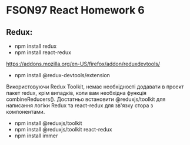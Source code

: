 # FSON97 React Homework 6

## Redux:

- npm install redux
- npm install react-redux

https://addons.mozilla.org/en-US/firefox/addon/reduxdevtools/

- npm install @redux-devtools/extension

Використовуючи Redux Toolkit, немає необхідності додавати в проект пакет redux, крім випадків, коли вам необхідна функція combineReducers(). Достатньо встановити @reduxjs/toolkit для написання логіки Redux та react-redux для зв'язку стора з компонентами.

- npm install @reduxjs/toolkit
- npm install @reduxjs/toolkit react-redux
- npm install immer
